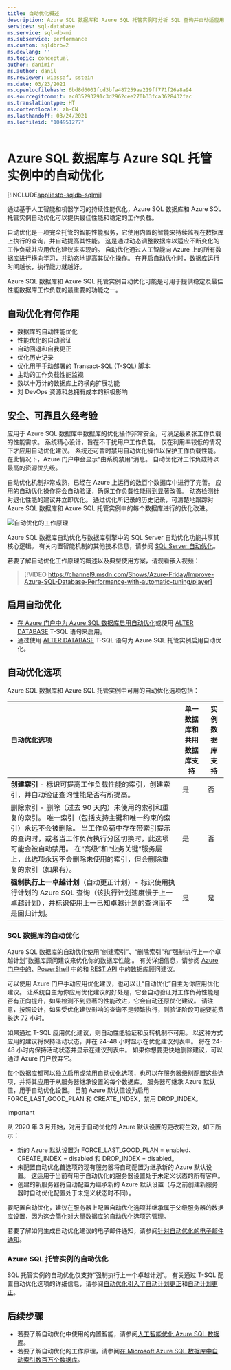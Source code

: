 ```yaml
---
title: 自动优化概述
description: Azure SQL 数据库和 Azure SQL 托管实例可分析 SQL 查询并自动适应用户工作负载。
services: sql-database
ms.service: sql-db-mi
ms.subservice: performance
ms.custom: sqldbrb=2
ms.devlang: ''
ms.topic: conceptual
author: danimir
ms.author: danil
ms.reviewer: wiassaf, sstein
ms.date: 03/23/2021
ms.openlocfilehash: 6bd8d6001fcd3bfa487259aa219ff771f26a8a94
ms.sourcegitcommit: ac035293291c3d2962cee270b33fca3628432fac
ms.translationtype: HT
ms.contentlocale: zh-CN
ms.lasthandoff: 03/24/2021
ms.locfileid: "104951277"
---
```

# <a name="automatic-tuning-in-azure-sql-database-and-azure-sql-managed-instance"></a>Azure SQL 数据库与 Azure SQL 托管实例中的自动优化
[!INCLUDE[appliesto-sqldb-sqlmi](../includes/appliesto-sqldb-sqlmi.md)]

通过基于人工智能和机器学习的持续性能优化，Azure SQL 数据库和 Azure SQL 托管实例自动优化可以提供最佳性能和稳定的工作负载。

自动优化是一项完全托管的智能性能服务，它使用内置的智能来持续监视在数据库上执行的查询，并自动提高其性能。 这是通过动态调整数据库以适应不断变化的工作负载并应用优化建议来实现的。 自动优化通过人工智能向 Azure 上的所有数据库进行横向学习，并动态地提高其优化操作。 在开启自动优化时，数据库运行时间越长，执行能力就越好。

Azure SQL 数据库和 Azure SQL 托管实例自动优化可能是可用于提供稳定及最佳性能数据库工作负载的最重要的功能之一。

## <a name="what-can-automatic-tuning-do-for-you"></a>自动优化有何作用

- 数据库的自动性能优化
- 性能优化的自动验证
- 自动回退和自我更正
- 优化历史记录
- 优化用于手动部署的 Transact-SQL (T-SQL) 脚本
- 主动的工作负载性能监视
- 数以十万计的数据库上的横向扩展功能
- 对 DevOps 资源和总拥有成本的积极影响

## <a name="safe-reliable-and-proven"></a>安全、可靠且久经考验

应用于 Azure SQL 数据库中数据库的优化操作非常安全，可满足最紧张工作负载的性能需求。 系统精心设计，旨在不干扰用户工作负载。 仅在利用率较低的情况下才应用自动优化建议。 系统还可暂时禁用自动优化操作以保护工作负载性能。 在此情况下，Azure 门户中会显示“由系统禁用”消息。 自动优化对工作负载持以最高的资源优先级。

自动优化机制非常成熟，已经在 Azure 上运行的数百个数据库中进行了完善。 应用的自动优化操作将会自动验证，确保工作负载性能得到显著改善。 动态检测针对退化性能的建议并立即优化。 通过优化所记录的历史记录，可清楚地跟踪对 Azure SQL 数据库和 Azure SQL 托管实例中的每个数据库进行的优化改进。

![自动优化的工作原理](./media/automatic-tuning-overview/how-does-automatic-tuning-work.png)

Azure SQL 数据库自动优化与数据库引擎中的 SQL Server 自动优化功能共享其核心逻辑。 有关内置智能机制的其他技术信息，请参阅 [SQL Server 自动优化](/sql/relational-databases/automatic-tuning/automatic-tuning)。

若要了解自动优化工作原理的概述以及典型使用方案，请观看嵌入视频：

> [!VIDEO https://channel9.msdn.com/Shows/Azure-Friday/Improve-Azure-SQL-Database-Performance-with-automatic-tuning/player]

## <a name="enable-automatic-tuning"></a>启用自动优化

- [在 Azure 门户中为 Azure SQL 数据库启用自动优化](automatic-tuning-enable.md)或使用 [ALTER DATABASE](/sql/t-sql/statements/alter-database-transact-sql-set-options?view=azuresqldb-current&preserve-view=true) T-SQL 语句来启用。
- 通过使用 [ALTER DATABASE](/sql/t-sql/statements/alter-database-transact-sql-set-options?view=azuresqldb-mi-current&preserve-view=true) T-SQL 语句为 Azure SQL 托管实例启用自动优化。

## <a name="automatic-tuning-options"></a>自动优化选项

Azure SQL 数据库和 Azure SQL 托管实例中可用的自动优化选项包括：

| 自动优化选项 | 单一数据库和共用数据库支持 | 实例数据库支持 |
| :----------------------------- | ----- | ----- |
| **创建索引** - 标识可提高工作负载性能的索引，创建索引，并自动验证查询性能是否有所提高。 | 是 | 否 |
| 删除索引 - 删除（过去 90 天内）未使用的索引和重复的索引。 唯一索引（包括支持主键和唯一约束的索引）永远不会被删除。 当工作负荷中存在带索引提示的查询时，或者当工作负荷执行分区切换时，此选项可能会被自动禁用。 在“高级”和“业务关键”服务层上，此选项永远不会删除未使用的索引，但会删除重复的索引（如果有）。 | 是 | 否 |
| **强制执行上一卓越计划**（自动更正计划）- 标识使用执行计划的 Azure SQL 查询（该执行计划速度慢于上一卓越计划），并标识使用上一已知卓越计划的查询而不是回归计划。 | 是 | 是 |

### <a name="automatic-tuning-for-sql-database"></a>SQL 数据库的自动优化

Azure SQL 数据库的自动优化使用“创建索引”、“删除索引”和“强制执行上一个卓越计划”数据库顾问建议来优化你的数据库性能  。 有关详细信息，请参阅 [Azure 门户中的](database-advisor-find-recommendations-portal.md)、[PowerShell](/powershell/module/az.sql/get-azsqldatabaserecommendedaction) 中的和 [REST API](/rest/api/sql/serverautomatictuning) 中的数据库顾问建议。

可以使用 Azure 门户手动应用优化建议，也可以让“自动优化”自主为你应用优化建议。 让系统自主为你应用优化建议的好处是，它会自动验证对工作负荷性能是否有正向提升，如果检测不到显著的性能改进，它会自动还原优化建议。 请注意，按照设计，如果受优化建议影响的查询不是频繁执行，则验证阶段可能要花费长达 72 小时。

如果通过 T-SQL 应用优化建议，则自动性能验证和反转机制不可用。 以这种方式应用的建议将保持活动状态，并在 24-48 小时显示在优化建议列表中。 将在 24-48 小时内保持活动状态并显示在建议列表中。 如果你想要更快地删除建议，可以通过 Azure 门户放弃它。

每个数据库都可以独立启用或禁用自动优化选项，也可以在服务器级别配置这些选项，并将其应用于从服务器继承设置的每个数据库。 服务器可继承 Azure 默认值，用于自动优化设置。 目前 Azure 默认值设为启用 FORCE_LAST_GOOD_PLAN 和 CREATE_INDEX，禁用 DROP_INDEX。

> [!IMPORTANT]
> 从 2020 年 3 月开始，对用于自动优化的 Azure 默认设置的更改将生效，如下所示：
>
> - 新的 Azure 默认设置为 FORCE_LAST_GOOD_PLAN = enabled、CREATE_INDEX = disabled 和 DROP_INDEX = disabled。
> - 未配置自动优化首选项的现有服务器将自动配置为继承新的 Azure 默认设置。 这适用于当前有用于自动优化的服务器设置处于未定义状态的所有客户。
> - 创建的新服务器将自动配置为继承新的 Azure 默认设置（与之前创建新服务器时自动优化配置处于未定义状态时不同）。

要配置自动优化，建议在服务器上配置自动优化选项并继承属于父级服务器的数据库设置，因为这会简化对大量数据库的自动优化选项的管理。

若要了解如何生成自动优化建议的电子邮件通知，请参阅[针对自动优化的电子邮件通知](automatic-tuning-email-notifications-configure.md)。

### <a name="automatic-tuning-for-azure-sql-managed-instance"></a>Azure SQL 托管实例的自动优化

SQL 托管实例的自动优化仅支持“强制执行上一个卓越计划”。 有关通过 T-SQL 配置自动优化选项的详细信息，请参阅[自动优化引入了自动计划更正](https://azure.microsoft.com/blog/automatic-tuning-introduces-automatic-plan-correction-and-t-sql-management/)和[自动计划更正](/sql/relational-databases/automatic-tuning/automatic-tuning#automatic-plan-correction)。

## <a name="next-steps"></a>后续步骤

- 若要了解自动优化中使用的内置智能，请参阅[人工智能优化 Azure SQL 数据库](https://azure.microsoft.com/blog/artificial-intelligence-tunes-azure-sql-databases/)。
- 若要了解自动优化的工作原理，请参阅[在 Microsoft Azure SQL 数据库中自动索引数百万个数据库](https://www.microsoft.com/research/uploads/prod/2019/02/autoindexing_azuredb.pdf)。